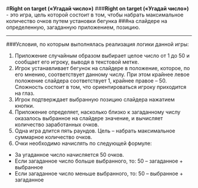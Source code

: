 #__Right on target («Угадай число»)__
###__Right on target («Угадай число»)__ - это игра, цель которой состоит в том, чтобы набрать максимальное количество очков путем установки бегунка 
###на слайдере на определенную, загаданную приложением, позицию. 
* * * *
###Условия, по которым выполнялась реализация логики данной игры:
1. Приложение случайным образом выбирает целое число от 1 до 50 и сообщает его игроку, выводя в текстовой метке. 
2. Игрок устанавливает бегунок на слайдере в положение, которое, по его мнению, соответствует данному числу. 
При этом крайнее левое положение слайдера соответствует 1, крайнее правое – 50. Сложность состоит в том, что ориентироваться игроку приходится на глаз. 
3. Игрок подтверждает выбранную позицию слайдера нажатием кнопки. 
4. Приложение определяет, насколько близко к загаданному числу оказалось выбранное на слайдере значение, и вычисляет количество заработанных очков. 
5. Одна игра длится пять раундов. Цель – набрать максимальное суммарное количество очков. 
6. Очки необходимо начислять по следующей формуле: 
  - За угаданное число начисляется 50 очков.
  - Если загаданное число больше выбранного, то: 50 – загаданное + выбранное 
  - Если загаданное число меньше выбранного, то: 50 – выбранное + загаданное 
